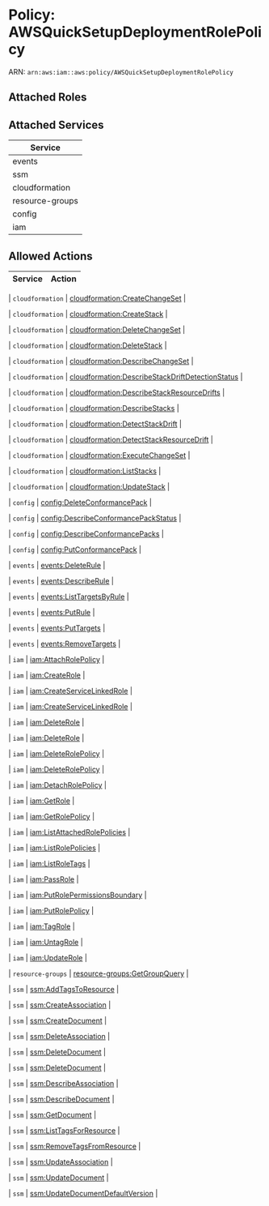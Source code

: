 # Policy: AWSQuickSetupDeploymentRolePolicy

ARN: `arn:aws:iam::aws:policy/AWSQuickSetupDeploymentRolePolicy`

## Attached Roles

## Attached Services

| Service |
|---------|
| events |
| ssm |
| cloudformation |
| resource-groups |
| config |
| iam |

## Allowed Actions

| Service | Action |
|:-------:|--------|

| `cloudformation` | [cloudformation:CreateChangeSet](../actions.md#cloudformation:createchangeset) |

| `cloudformation` | [cloudformation:CreateStack](../actions.md#cloudformation:createstack) |

| `cloudformation` | [cloudformation:DeleteChangeSet](../actions.md#cloudformation:deletechangeset) |

| `cloudformation` | [cloudformation:DeleteStack](../actions.md#cloudformation:deletestack) |

| `cloudformation` | [cloudformation:DescribeChangeSet](../actions.md#cloudformation:describechangeset) |

| `cloudformation` | [cloudformation:DescribeStackDriftDetectionStatus](../actions.md#cloudformation:describestackdriftdetectionstatus) |

| `cloudformation` | [cloudformation:DescribeStackResourceDrifts](../actions.md#cloudformation:describestackresourcedrifts) |

| `cloudformation` | [cloudformation:DescribeStacks](../actions.md#cloudformation:describestacks) |

| `cloudformation` | [cloudformation:DetectStackDrift](../actions.md#cloudformation:detectstackdrift) |

| `cloudformation` | [cloudformation:DetectStackResourceDrift](../actions.md#cloudformation:detectstackresourcedrift) |

| `cloudformation` | [cloudformation:ExecuteChangeSet](../actions.md#cloudformation:executechangeset) |

| `cloudformation` | [cloudformation:ListStacks](../actions.md#cloudformation:liststacks) |

| `cloudformation` | [cloudformation:UpdateStack](../actions.md#cloudformation:updatestack) |

| `config` | [config:DeleteConformancePack](../actions.md#config:deleteconformancepack) |

| `config` | [config:DescribeConformancePackStatus](../actions.md#config:describeconformancepackstatus) |

| `config` | [config:DescribeConformancePacks](../actions.md#config:describeconformancepacks) |

| `config` | [config:PutConformancePack](../actions.md#config:putconformancepack) |

| `events` | [events:DeleteRule](../actions.md#events:deleterule) |

| `events` | [events:DescribeRule](../actions.md#events:describerule) |

| `events` | [events:ListTargetsByRule](../actions.md#events:listtargetsbyrule) |

| `events` | [events:PutRule](../actions.md#events:putrule) |

| `events` | [events:PutTargets](../actions.md#events:puttargets) |

| `events` | [events:RemoveTargets](../actions.md#events:removetargets) |

| `iam` | [iam:AttachRolePolicy](../actions.md#iam:attachrolepolicy) |

| `iam` | [iam:CreateRole](../actions.md#iam:createrole) |

| `iam` | [iam:CreateServiceLinkedRole](../actions.md#iam:createservicelinkedrole) |

| `iam` | [iam:CreateServiceLinkedRole](../actions.md#iam:createservicelinkedrole) |

| `iam` | [iam:DeleteRole](../actions.md#iam:deleterole) |

| `iam` | [iam:DeleteRole](../actions.md#iam:deleterole) |

| `iam` | [iam:DeleteRolePolicy](../actions.md#iam:deleterolepolicy) |

| `iam` | [iam:DeleteRolePolicy](../actions.md#iam:deleterolepolicy) |

| `iam` | [iam:DetachRolePolicy](../actions.md#iam:detachrolepolicy) |

| `iam` | [iam:GetRole](../actions.md#iam:getrole) |

| `iam` | [iam:GetRolePolicy](../actions.md#iam:getrolepolicy) |

| `iam` | [iam:ListAttachedRolePolicies](../actions.md#iam:listattachedrolepolicies) |

| `iam` | [iam:ListRolePolicies](../actions.md#iam:listrolepolicies) |

| `iam` | [iam:ListRoleTags](../actions.md#iam:listroletags) |

| `iam` | [iam:PassRole](../actions.md#iam:passrole) |

| `iam` | [iam:PutRolePermissionsBoundary](../actions.md#iam:putrolepermissionsboundary) |

| `iam` | [iam:PutRolePolicy](../actions.md#iam:putrolepolicy) |

| `iam` | [iam:TagRole](../actions.md#iam:tagrole) |

| `iam` | [iam:UntagRole](../actions.md#iam:untagrole) |

| `iam` | [iam:UpdateRole](../actions.md#iam:updaterole) |

| `resource-groups` | [resource-groups:GetGroupQuery](../actions.md#resource-groups:getgroupquery) |

| `ssm` | [ssm:AddTagsToResource](../actions.md#ssm:addtagstoresource) |

| `ssm` | [ssm:CreateAssociation](../actions.md#ssm:createassociation) |

| `ssm` | [ssm:CreateDocument](../actions.md#ssm:createdocument) |

| `ssm` | [ssm:DeleteAssociation](../actions.md#ssm:deleteassociation) |

| `ssm` | [ssm:DeleteDocument](../actions.md#ssm:deletedocument) |

| `ssm` | [ssm:DeleteDocument](../actions.md#ssm:deletedocument) |

| `ssm` | [ssm:DescribeAssociation](../actions.md#ssm:describeassociation) |

| `ssm` | [ssm:DescribeDocument](../actions.md#ssm:describedocument) |

| `ssm` | [ssm:GetDocument](../actions.md#ssm:getdocument) |

| `ssm` | [ssm:ListTagsForResource](../actions.md#ssm:listtagsforresource) |

| `ssm` | [ssm:RemoveTagsFromResource](../actions.md#ssm:removetagsfromresource) |

| `ssm` | [ssm:UpdateAssociation](../actions.md#ssm:updateassociation) |

| `ssm` | [ssm:UpdateDocument](../actions.md#ssm:updatedocument) |

| `ssm` | [ssm:UpdateDocumentDefaultVersion](../actions.md#ssm:updatedocumentdefaultversion) |
